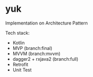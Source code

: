 # yuk

Implementation on Architecture Pattern

Tech stack:

- Kotlin
- MVP (branch:final)
- MVVM (branch:mvvm)
- dagger2 + rxjava2 (branch:full)
- Retrofit
- Unit Test
